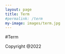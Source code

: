 ```yaml
---
layout: page
title: Term
#permalink: /term
my-image: images/term.jpg
---
```


#Term

Copyright @2022

